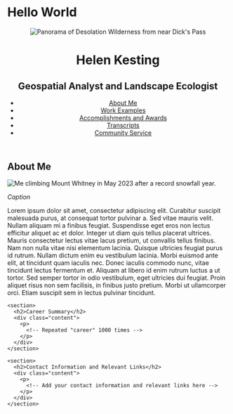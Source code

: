 # Hello World
<!DOCTYPE html>
<html>
<head>
  <title>About Me</title>
  <link rel="stylesheet" type="text/css" href="style.css">
</head>
<body>
  <header>
    <div class="banner">
      <img src="/html/assets/images/Desolation.jpg" alt="Panorama of Desolation Wilderness from near Dick's Pass">
      <h1>Helen Kesting</h1>
      <h2>Geospatial Analyst and Landscape Ecologist</h2>
    </div>
    <nav>
      <ul>
        <li><a href="index.html">About Me</a></li>
        <li><a href="work-examples.html">Work Examples</a></li>
        <li><a href="accomplishments.html">Accomplishments and Awards</a></li>
        <li><a href="transcripts.html">Transcripts</a></li>
        <li><a href="community-service.html">Community Service</a></li>
      </ul>
    </nav>
  </header>

  <main>
    <section>
      <h1>About Me</h1>
      <img src="/html/assets/images/Whtney.PNG" alt="Me climbing Mount Whitney in May 2023 after a record snowfall year.">
      <p><em>Caption</em></p>
      <div class="content">
        <p>Lorem ipsum dolor sit amet, consectetur adipiscing elit. Curabitur suscipit malesuada purus, at consequat tortor pulvinar a. Sed vitae mauris velit. Nullam aliquam mi a finibus feugiat. Suspendisse eget eros non lectus efficitur aliquet ac et dolor. Integer ut diam quis tellus placerat ultrices. Mauris consectetur lectus vitae lacus pretium, ut convallis tellus finibus. Nam non nulla vitae nisi elementum lacinia. Quisque ultricies feugiat purus id rutrum. Nullam dictum enim eu vestibulum lacinia. Morbi euismod ante elit, at tincidunt quam iaculis nec. Donec iaculis commodo nunc, vitae tincidunt lectus fermentum et. Aliquam at libero id enim rutrum luctus a ut tortor. Sed semper tortor in odio vestibulum, eget ultricies dui feugiat. Proin aliquet risus non sem facilisis, in finibus justo pretium. Morbi ut ullamcorper orci. Etiam suscipit sem in lectus pulvinar tincidunt.</p>
      </div>
    </section>

    <section>
      <h2>Career Summary</h2>
      <div class="content">
        <p>
          <!-- Repeated "career" 1000 times -->
        </p>
      </div>
    </section>

    <section>
      <h2>Contact Information and Relevant Links</h2>
      <div class="content">
        <p>
          <!-- Add your contact information and relevant links here -->
        </p>
      </div>
    </section>
  </main>

  <footer>
    <!-- Add your footer content here -->
  </footer>
</body>
</html>
